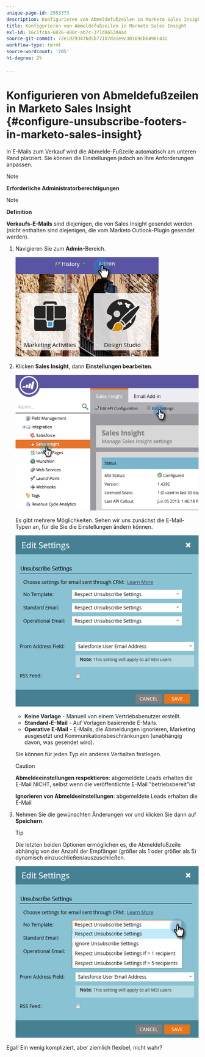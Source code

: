 ```yaml
---
unique-page-id: 2953373
description: Konfigurieren von Abmeldefußzeilen in Marketo Sales Insight - Marketo Docs - Produktdokumentation
title: Konfigurieren von Abmeldefußzeilen in Marketo Sales Insight
exl-id: 16c1fcba-6826-400c-ab7c-371d8653d4ad
source-git-commit: 72e1d29347bd5b77107da1e9c30169cb6490c432
workflow-type: tm+mt
source-wordcount: '205'
ht-degree: 2%

---
```


# Konfigurieren von Abmeldefußzeilen in Marketo Sales Insight {#configure-unsubscribe-footers-in-marketo-sales-insight}

In E-Mails zum Verkauf wird die Abmelde-Fußzeile automatisch am unteren Rand platziert. Sie können die Einstellungen jedoch an Ihre Anforderungen anpassen.

>[!NOTE]
>
>**Erforderliche Administratorberechtigungen**

>[!NOTE]
>
>**Definition**
>
>**Verkaufs-E-Mails** sind diejenigen, die von Sales Insight gesendet werden (nicht enthalten sind diejenigen, die vom Marketo Outlook-Plugin gesendet werden).

1. Navigieren Sie zum **Admin**-Bereich.

   ![](assets/one-1.png)

1. Klicken **Sales Insight**, dann **Einstellungen bearbeiten**.

   ![](assets/two-1.png)

   Es gibt mehrere Möglichkeiten. Sehen wir uns zunächst die E-Mail-Typen an, für die Sie die Einstellungen ändern können.

   ![](assets/three-1.png)

   * **Keine Vorlage** - Manuell von einem Vertriebsbenutzer erstellt.
   * **Standard-E-Mail** - Auf Vorlagen basierende E-Mails.
   * **Operative E-Mail** - E-Mails, die Abmeldungen ignorieren, Marketing ausgesetzt und Kommunikationsbeschränkungen (unabhängig davon, was gesendet wird).

   Sie können für jeden Typ ein anderes Verhalten festlegen.

   >[!CAUTION]
   >
   >**Abmeldeeinstellungen respektieren**: abgemeldete Leads erhalten die E-Mail NICHT, selbst wenn die veröffentlichte E-Mail &quot;betriebsbereit&quot;ist
   >
   >**Ignorieren von Abmeldeeinstellungen**: abgemeldete Leads erhalten die E-Mail

1. Nehmen Sie die gewünschten Änderungen vor und klicken Sie dann auf **Speichern**.

   >[!TIP]
   >
   >Die letzten beiden Optionen ermöglichen es, die Abmeldefußzeile abhängig von der Anzahl der Empfänger (größer als 1 oder größer als 5) dynamisch einzuschließen/auszuschließen.

   ![](assets/four-1.png)

Egal! Ein wenig kompliziert, aber ziemlich flexibel, nicht wahr?
